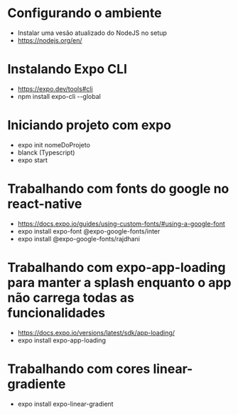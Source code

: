 # Configurando o ambiente
- Instalar uma vesão atualizado do NodeJS no setup
- https://nodejs.org/en/
  
# Instalando Expo CLI
- https://expo.dev/tools#cli
- npm install expo-cli --global

# Iniciando projeto com expo
- expo init nomeDoProjeto
- blanck (Typescript)
- expo start
  
# Trabalhando com fonts do google no react-native
- https://docs.expo.io/guides/using-custom-fonts/#using-a-google-font
- expo install expo-font @expo-google-fonts/inter
- expo install @expo-google-fonts/rajdhani

# Trabalhando com expo-app-loading para manter a splash enquanto o app não carrega todas as funcionalidades
- https://docs.expo.io/versions/latest/sdk/app-loading/
- expo install expo-app-loading

# Trabalhando com cores linear-gradiente
- expo install expo-linear-gradient